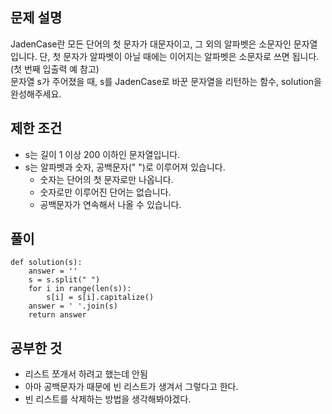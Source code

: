 
## 문제 설명
JadenCase란 모든 단어의 첫 문자가 대문자이고, 그 외의 알파벳은 소문자인 문자열입니다. 단, 첫 문자가 알파벳이 아닐 때에는 이어지는 알파벳은 소문자로 쓰면 됩니다. (첫 번째 입출력 예 참고)  
문자열 s가 주어졌을 때, s를 JadenCase로 바꾼 문자열을 리턴하는 함수, solution을 완성해주세요.

## 제한 조건
-   s는 길이 1 이상 200 이하인 문자열입니다.
-   s는 알파벳과 숫자, 공백문자(" ")로 이루어져 있습니다.
    -   숫자는 단어의 첫 문자로만 나옵니다.
    -   숫자로만 이루어진 단어는 없습니다.
    -   공백문자가 연속해서 나올 수 있습니다.

## 풀이
```
def solution(s):
    answer = ''
    s = s.split(" ")
    for i in range(len(s)):
        s[i] = s[i].capitalize()
    answer = ' '.join(s)
    return answer
```

## 공부한 것
- 리스트 쪼개서 하려고 했는데 안됨
- 아마 공백문자가 때문에 빈 리스트가 생겨서 그렇다고 한다. 
- 빈 리스트를 삭제하는 방법을 생각해봐야겠다. 